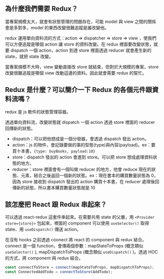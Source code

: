 ## 為什麼我們需要 Redux？

當專案規模太大，就會有狀態管理的問題存在，可能 model 與 view 之間的關係會是多對多，model 的東西改變很難追蹤是誰改變他。

redux 運用單向資料流的方式：action => dispatcher => store => view ，使我們可以方便追蹤是哪個 action 讓 store 的資料改變。在 redux 裡面要改變狀態，就要 dispatch 一個 action，action 到達 store 裡面透過 reducer 就會產生新的 state，就把 state 改變。

當專案規模不大時，view 變動直接改 store 就結束，但對於大規模的專案，store 改變很難追蹤是哪個 view 改動這邊的資料。因此就會需要 redux 的幫忙。

## Redux 是什麼？可以簡介一下 Redux 的各個元件跟資料流嗎？

redux 是 js 軟件的狀態管理容器。

透過單向資料流，改變狀態就 dispatch 一個 action 透過 store 裡面的 reducer 回傳新的狀態。

- dispatch：可以把他想成是一個分發器，會透過 dispatch 發出 action。
- action：js 的物件，會記錄要做的事的型態(type)與內容(payload)。ex：要買十本書，`{type: buyBooks, payload:10}`
- store：dispatch 發出的 action 會進到 store。可以把 store 想成處理資料狀態的地方。
- reducer：store 裡面會有一個叫做 reducer 的地方，他會 reduce 現在的狀態、元素，結合之後返回一個新的狀態。ex：現在書本的購買數量狀態為 0，因為 store 接收到 dispatch 發出的 action 購買十本書，在 reducer 處理後回傳新的狀態，所以書本購買數量狀態就是 10

## 該怎麼把 React 跟 Redux 串起來？

可以透過 react-redux 這套件串起來。在需要共用 state 的父層，用 `<Provider store={store}>` 包起來，裡面的 component 可以使用 `useSelector()` 取得 state、用 `useDispatch()` 傳送 action。

在沒有 hooks 之前透過 coonect 將 react 的 component 與 redux 結合。connect 是一個 function，會傳兩個參數：mapStateToProps (概念類似 `useSelector()` ), mapDispatchToProps (概念類似 `useDispatch()` )。透過 HOC 的方式，將 component 與 redux 結合。

```js
const connectToStore = connect(mapStateToProps, mapDispatchToProps);
const ConnectedAddTodo = connectToStore(AddTodo);
```
